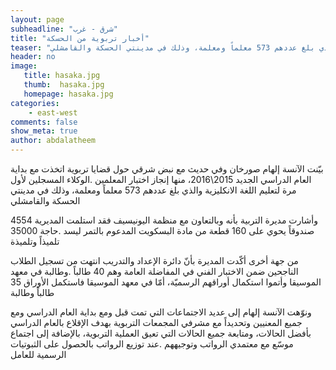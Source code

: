 ```yaml
---
layout: page
subheadline: "شرق - غرب"
title: "أخبار تربوية من الحسكة"
teaser: "بيّنت الآنسة إلهام صورخان وفي حديث مع نبض شرقي حول قضايا تربوية اتخذت مع بداية العام الدراسي الجديد 2015-2016، منها إنجاز اختبار المعلمين الوكلاء المسجلين لأول مرة لتعليم اللغة الانكليزية والذي بلغ عددهم 573 معلماً ومعلمة، وذلك في مدينتي الحسكة والقامشلي"
header: no
image:
   title: hasaka.jpg
   thumb:  hasaka.jpg
   homepage: hasaka.jpg
categories:
    - east-west
comments: false
show_meta: true
author: abdalatheem
---
```



بيّنت الآنسة إلهام صورخان وفي حديث مع نبض شرقي حول قضايا تربوية اتخذت مع بداية العام الدراسي الجديد 2015\2016، منها إنجاز اختبار المعلمين .الوكلاء المسجلين لأول مرة لتعليم اللغة الانكليزية والذي بلغ عددهم 573 معلماً ومعلمة، وذلك في مدينتي الحسكة والقامشلي

وأشارت مديرة التربية بأنه وبالتعاون مع منظمة اليونيسيف فقد استلمت المديرية 4554 صندوقاً يحوي على 160 قطعة من مادة البسكويت المدعوم بالتمر ليسد .حاجة 35000 تلميذاً وتلميذة

من جهة أخرى أكّدت المديرة بأنّ دائرة الإعداد والتدريب انتهت من تسجيل الطلاب الناجحين ضمن الاختبار الفني في المفاضلة العامة وهم 40 طالباً .وطالبة في معهد الموسيقا وأتموا استكمال أوراقهم الرسميّة، أمّا في معهد الموسيقا فاستكمل الأوراق 35 طالباً وطالبة

ونوّهت الآنسة إلهام إلى عديد الاجتماعات التي تمت قبل ومع بداية العام الدراسي ومع جميع المعنيين وتحديداً مع مشرفي المجمعات التربوية بهدف الإقلاع بالعام الدراسي بأفضل الحالات، ومتابعة جميع الحالات التي تعيق العملية التربوية، بالإضافة إلى اجتماع موسّع مع معتمدي الرواتب وتوجيههم .عند توزيع الرواتب بالحصول على الثبوتيات الرسمية للعامل
